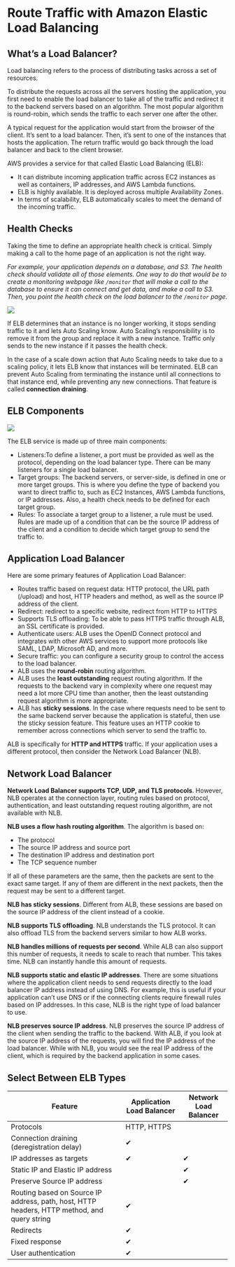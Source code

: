# Route Traffic with Amazon Elastic Load Balancing

## What’s a Load Balancer?

Load balancing refers to the process of distributing tasks across a set of resources.

To distribute the requests across all the servers hosting the application, you first need to enable the load balancer to take all of the traffic and redirect it to the backend servers based on an algorithm. The most popular algorithm is round-robin, which sends the traffic to each server one after the other.

A typical request for the application would start from the browser of the client. It’s sent to a load balancer. Then, it’s sent to one of the instances that hosts the application. The return traffic would go back through the load balancer and back to the client browser.

AWS provides a service for that called Elastic Load Balancing (ELB):
- It can distribute incoming application traffic across EC2 instances as well as containers, IP addresses, and AWS Lambda functions.
- ELB is highly available. It is deployed across multiple Availability Zones.
- In terms of scalability, ELB automatically scales to meet the demand of the incoming traffic.


## Health Checks

Taking the time to define an appropriate health check is critical. Simply making a call to the home page of an application is not the right way.

*For example, your application depends on a database, and S3. The health check should validate all of those elements. One way to do that would be to create a monitoring webpage like `/monitor` that will make a call to the database to ensure it can connect and get data, and make a call to S3. Then, you point the health check on the load balancer to the `/monitor` page.*

![](https://d3c33hcgiwev3.cloudfront.net/imageAssetProxy.v1/HAix_5anRTiIsf-WpyU4Ew_399d176189a7467795b6ffb2847106e8_healthCheck.jpeg?expiry=1663286400000&hmac=TTQDRpVHvow2ZrHkSQdkXCqxswT14JrFduZpQTZKUac)

If ELB determines that an instance is no longer working, it stops sending traffic to it and lets Auto Scaling know. Auto Scaling’s responsibility is to remove it from the group and replace it with a new instance. Traffic only sends to the new instance if it passes the health check.

In the case of a scale down action that Auto Scaling needs to take due to a scaling policy, it lets ELB know that instances will be terminated. ELB can prevent Auto Scaling from terminating the instance until all connections to that instance end, while preventing any new connections. That feature is called **connection draining**.


## ELB Components

![](https://d3c33hcgiwev3.cloudfront.net/imageAssetProxy.v1/scrYrLhfRsKK2Ky4X1bC6g_4889070edee34d2aa217a6d24f23243a_ELB.jpeg?expiry=1663286400000&hmac=ucpDTmzZW5ZmlORfxsBs9O0dpD8at1iQDnTrOsU8Qro)

The ELB service is made up of three main components:

- Listeners:To define a listener, a port must be provided as well as the protocol, depending on the load balancer type. There can be many listeners for a single load balancer.
- Target groups: The backend servers, or server-side, is defined in one or more target groups. This is where you define the type of backend you want to direct traffic to, such as EC2 Instances, AWS Lambda functions, or IP addresses. Also, a health check needs to be defined for each target group.
- Rules: To associate a target group to a listener, a rule must be used. Rules are made up of a condition that can be the source IP address of the client and a condition to decide which target group to send the traffic to.


## Application Load Balancer

Here are some primary features of Application Load Balancer:

- Routes traffic based on request data: HTTP protocol, the URL path (/upload) and host, HTTP headers and method, as well as the source IP address of the client.
- Redirect: redirect to a specific website, redirect from HTTP to HTTPS
- Supports TLS offloading: To be able to pass HTTPS traffic through ALB, an SSL certificate is provided.
- Authenticate users: ALB uses the OpenID Connect protocol and integrates with other AWS services to support more protocols like SAML, LDAP, Microsoft AD, and more.
- Secure traffic: you can configure a security group to control the access to the load balancer.
- ALB uses the **round-robin** routing algorithm.
- ALB uses the **least outstanding** request routing algorithm. If the requests to the backend vary in complexity where one request may need a lot more CPU time than another, then the least outstanding request algorithm is more appropriate.
- ALB has **sticky sessions**. In the case where requests need to be sent to the same backend server because the application is stateful, then use the sticky session feature. This feature uses an HTTP cookie to remember across connections which server to send the traffic to.

ALB is specifically for **HTTP and HTTPS** traffic. If your application uses a different protocol, then consider the Network Load Balancer (NLB).


## Network Load Balancer

**Network Load Balancer supports TCP, UDP, and TLS protocols**. However, NLB operates at the connection layer, routing rules based on protocol, authentication, and least outstanding request routing algorithm, are not available with NLB.

**NLB uses a flow hash routing algorithm**. The algorithm is based on:
- The protocol
- The source IP address and source port
- The destination IP address and destination port
- The TCP sequence number

If all of these parameters are the same, then the packets are sent to the exact same target. If any of them are different in the next packets, then the request may be sent to a different target.

**NLB has sticky sessions**. Different from ALB, these sessions are based on the source IP address of the client instead of a cookie.

**NLB supports TLS offloading**. NLB understands the TLS protocol. It can also offload TLS from the backend servers similar to how ALB works.

**NLB handles millions of requests per second**. While ALB can also support this number of requests, it needs to scale to reach that number. This takes time. NLB can instantly handle this amount of requests.

**NLB supports static and elastic IP addresses**. There are some situations where the application client needs to send requests directly to the load balancer IP address instead of using DNS. For example, this is useful if your application can’t use DNS or if the connecting clients require firewall rules based on IP addresses. In this case, NLB is the right type of load balancer to use.

**NLB preserves source IP address**. NLB preserves the source IP address of the client when sending the traffic to the backend. With ALB, if you look at the source IP address of the requests, you will find the IP address of the load balancer. While with NLB, you would see the real IP address of the client, which is required by the backend application in some cases. 

## Select Between ELB Types

| Feature | Application Load Balancer | Network Load Balancer |
|---|---|---|
| Protocols | HTTP, HTTPS |  |
| Connection draining (deregistration delay) | ✔ |  |
| IP addresses as targets | ✔ | ✔ |
| Static IP and Elastic IP address |  | ✔ |
| Preserve Source IP address |  | ✔ |
| Routing based on Source IP address, path, host, HTTP headers, HTTP method, and query string | ✔ |  |
| Redirects | ✔ |  |
| Fixed response | ✔ |  |
| User authentication | ✔ |  |

